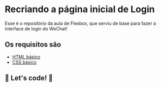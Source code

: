# Recriando a página inicial de Login

Esse é o repositório da aula de Flexbox, que serviu de base para fazer a interface de login do WeChat!

## Os requisitos são

* [HTML básico](https://www.w3schools.com/html/)
* [CSS básico](https://developer.mozilla.org/pt-BR/docs/Web/CSS)

## 🚀 Let's code! 🚀
